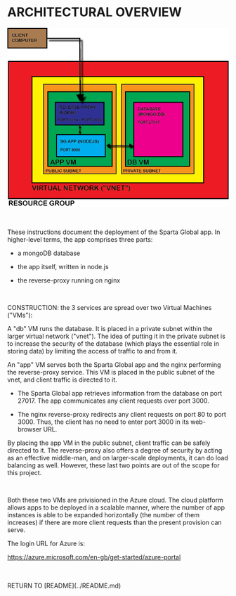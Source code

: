 # ARCHITECTURAL OVERVIEW

![Architecture Diagram](../screenshots/architecture_diagram/ARCHITECTURE.png)

<br>

These instructions document the deployment of the Sparta Global app. In higher-level terms, the app comprises three parts:

- a mongoDB database
  
- the app itself, written in node.js
  
- the reverse-proxy running on nginx

<br>

CONSTRUCTION: the 3 services are spread over two Virtual Machines ("VMs"): 


A "db" VM runs the database. It is placed in a private subnet within the larger virtual network ("vnet"). The idea of putting it in the private subnet is to increase the security of the database (which plays the essential role in storing data) by limiting the access of traffic to and from it.

An "app" VM serves both the Sparta Global app and the nginx performing the reverse-proxy service. This VM is placed in the public subnet of the vnet, and client traffic is directed to it. 

- The Sparta Global app retrieves information from the database on port 27017. The app communicates any client requests over port 3000.

- The nginx reverse-proxy redirects any client requests on port 80 to port 3000. Thus, the client has no need to enter port 3000 in its web-browser URL. 

By placing the app VM in the public subnet, client traffic can be safely directed to it. The reverse-proxy also offers a degree of security by acting as an effective middle-man, and on larger-scale deployments, it can do load balancing as well. However, these last two points are out of the scope for this project.

<br>

Both these two VMs are privisioned in the Azure cloud. The cloud platform allows apps to be deployed in a scalable manner, where the number of app instances is able to be expanded horizontally (the number of them increases) if there are more client requests than the present provision can serve. 

The login URL for Azure is:

https://azure.microsoft.com/en-gb/get-started/azure-portal

<br>
<br>
RETURN TO [README](../README.md)


